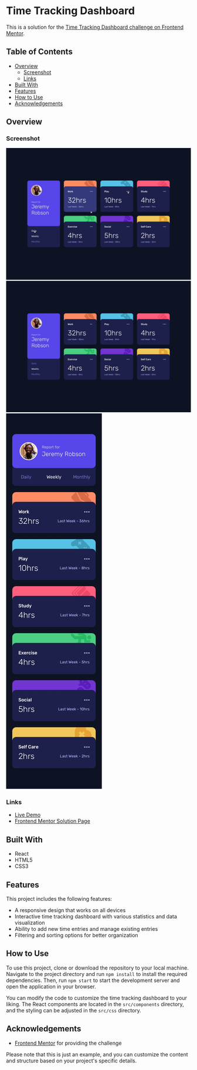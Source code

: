 # Time Tracking Dashboard

This is a solution for the [Time Tracking Dashboard challenge on Frontend Mentor](https://www.frontendmentor.io/challenges/time-tracking-dashboard-UIQ7167Jw).

## Table of Contents

- [Overview](#overview)
    - [Screenshot](#screenshot)
    - [Links](#links)
- [Built With](#built-with)
- [Features](#features)
- [How to Use](#how-to-use)
- [Acknowledgements](#acknowledgements)

## Overview

### Screenshot

![Time Tracking Dashboard preview](./src/design/active-states.jpg)
![Time Tracking Dashboard preview](./src/design/desktop-design.jpg)
![Time Tracking Dashboard preview](./src/design/mobile-design.jpg)

### Links

- [Live Demo](https://vaqueraoscar0.github.io/-frontendmentor.io-time-tracking-dashboard)
- [Frontend Mentor Solution Page](https://www.frontendmentor.io/solutions/time-tracking-dashboard-using-react-7sg_5IuHj)

## Built With

- React
- HTML5
- CSS3

## Features

This project includes the following features:

- A responsive design that works on all devices
- Interactive time tracking dashboard with various statistics and data visualization
- Ability to add new time entries and manage existing entries
- Filtering and sorting options for better organization

## How to Use

To use this project, clone or download the repository to your local machine. Navigate to the project directory and run `npm install` to install the required dependencies. Then, run `npm start` to start the development server and open the application in your browser.

You can modify the code to customize the time tracking dashboard to your liking. The React components are located in the `src/components` directory, and the styling can be adjusted in the `src/css` directory.

## Acknowledgements

- [Frontend Mentor](https://www.frontendmentor.io) for providing the challenge

Please note that this is just an example, and you can customize the content and structure based on your project's specific details.